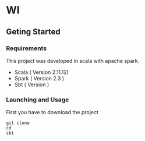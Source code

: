 # WI 

## Geting Started 

### Requirements
This project was developed in scala with apache spark.

* Scala ( Version 2.11.12)
* Spark ( Version 2.3 ) 
* Sbt ( Version )

### Launching and Usage 

First you have to download the project 

```shell
git clone 
cd 
sbt
```
